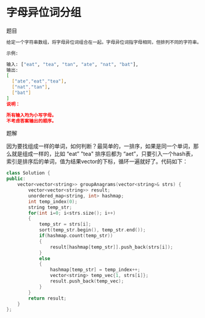 # 字母异位词分组

题目

```bash
给定一个字符串数组，将字母异位词组合在一起。字母异位词指字母相同，但排列不同的字符串。

示例:

输入: ["eat", "tea", "tan", "ate", "nat", "bat"],
输出:
[
  ["ate","eat","tea"],
  ["nat","tan"],
  ["bat"]
]
说明：

所有输入均为小写字母。
不考虑答案输出的顺序。
```

题解

因为要找组成一样的单词，如何判断？最简单的，一排序，如果是同一个单词，那么就是组成一样的，比如 “eat” "tea" 排序后都为 “aet”，只要引入一个hash表，索引是排序后的单词，值为结果vector的下标，循环一遍就好了。代码如下：

```C++
class Solution {
public:
    vector<vector<string>> groupAnagrams(vector<string>& strs) {
        vector<vector<string>> result;
        unordered_map<string, int> hashmap;
        int temp_index(0);
        string temp_str;
        for(int i=0; i<strs.size(); i++)
        {
            temp_str = strs[i];
            sort(temp_str.begin(), temp_str.end());
            if(hashmap.count(temp_str))
            {
                result[hashmap[temp_str]].push_back(strs[i]);
            }
            else
            {
                hashmap[temp_str] = temp_index++;
                vector<string> temp_vec{1, strs[i]};
                result.push_back(temp_vec);
            }
        }
        return result;
    }
};
```
